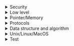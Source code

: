 <details>
<summary>Security</summary>

1. [github - mkcert](https://github.com/FiloSottile/mkcert)
1. [Hashing and Password Storage](https://youtu.be/67UwxR3ts2E)
1. [github: chronark/envshare](https://github.com/chronark/envshare)

</details>

<details>
<summary>Low level</summary>

1. [What Is Instruction Format ? | Addressing Mode, OPCODE , OPERAND Explained](https://youtu.be/jTa0w-MxFJE)
1. [Understanding Binary, Hexadecimal, Decimal (Base-10), and more](https://youtu.be/ZL-LhaaMTTE)
1. [저수준의 중요성](https://youtu.be/7aYbwgMoUdE)
</details>

<details>
<summary>Pointer/Memory</summary>

1. [Pointer Arithmetic (Addition)](https://youtu.be/FmptkK2XZ0w)
1. [This is 100% The Easiest Way to Understand Pointer Math in C/C++](https://youtu.be/q24-QTbKQS8)
1. [Structure Padding in C](https://youtu.be/aROgtACPjjg)
1. [What is memory padding](https://youtu.be/8wHoI-6R0CQ)

</details>

<details>
<summary>Protocols</summary>

1. [Pointer Arithmetic (Addition)](https://youtu.be/FmptkK2XZ0w)
1. [This is 100% The Easiest Way to Understand Pointer Math in C/C++](https://youtu.be/q24-QTbKQS8)
1. [What is RPC?](https://youtu.be/MdaGuP6-bKs)
</details>

<details>
<summary>Data structure and algorithm</summary>

1. [Binary Search Tree - Beau teaches JavaScript](https://youtu.be/5cU1ILGy6dM)

</details>

<details>
<summary>Unix/Linux/MacOS</summary>

1. [ArchLinux](https://wiki.archlinux.org/)
1. [Linux Command Line Tutorial For Beginners | Bash Terminal | Linux Terminal](https://youtube.com/playlist?list=PLS1QulWo1RIb9WVQGJ_vh-RQusbZgO_As)
1. [Shell Scripting Tutorial for Beginners](https://youtube.com/playlist?list=PLS1QulWo1RIYmaxcEqw5JhK3b-6rgdWO_)
1. [Homebrew Tutorial: Simplify Software Installation on Mac Using This Package Manager](https://youtu.be/SELYgZvAZbU)
1. [Linux File permissions and Ownership Explained](https://youtu.be/k1yzI7c6Fzk)
1. [60 Linux Commands you NEED to know (in 10 minutes)](https://youtu.be/gd7BXuUQ91w)

</details>

<details>
<summary>Test</summary>

1. [[10분 테코톡] 이프의 성능 테스트](https://youtu.be/IcSdPhxCn9Y)
</details>
